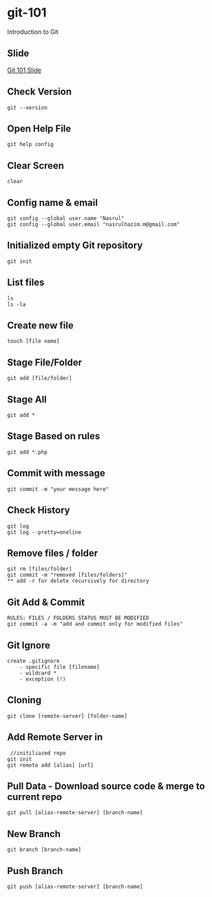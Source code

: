 # git-101
Introduction to Git

## Slide
[Git 101 Slide](http://bit.ly/cc-git-slide)

## Check Version
    git --version
## Open Help File
	git help config
## Clear Screen
	clear
## Config name & email
	git config --global user.name "Nasrul"
	git config --global user.email "nasrulhazim.m@gmail.com"
## Initialized empty Git repository
	git init
## List files
	ls
	ls -la
## Create new file
	touch [file name]
## Stage File/Folder
	git add [file/folder]
## Stage All
	git add *
## Stage Based on rules
	git add *.php
## Commit with message
	git commit -m "your message here"
## Check History
	git log
	git log --pretty=oneline
## Remove files / folder
	git rm [files/folder]
	git commit -m "removed [files/folders]"
	** add -r for delete recursively for directory
## Git Add & Commit
	RULES: FILES / FOLDERS STATUS MUST BE MODIFIED
	git commit -a -m "add and commit only for modified files"
## Git Ignore
	create .gitignore
		- specific file [filename]
		- wildcard *
		- exception (!)
## Cloning
	git clone [remote-server] [folder-name]
## Add Remote Server in 
	 //initiliazed repo
	git init
	git remote add [alias] [url]
## Pull Data - Download source code & merge to current repo
	git pull [alias-remote-server] [branch-name]
## New Branch
	git branch [branch-name]
## Push Branch
	git push [alias-remote-server] [branch-name]
